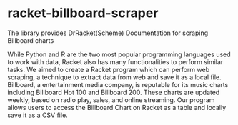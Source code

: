# racket-billboard-scraper

The library provides DrRacket(Scheme) Documentation for scraping Billboard charts


While Python and R are the two most popular programming languages used to work with data, Racket also has many functionalities to perform similar tasks. We aimed to create a Racket program which can perform web scraping, a technique to extract data from web and save it as a local file. Billboard, a entertainment media company, is reputable for its music charts including Billboard Hot 100 and Billboard 200. These charts are updated weekly, based on radio play, sales, and online streaming. Our program allows users to access the Billboard Chart on Racket as a table and locally save it as a CSV file.
